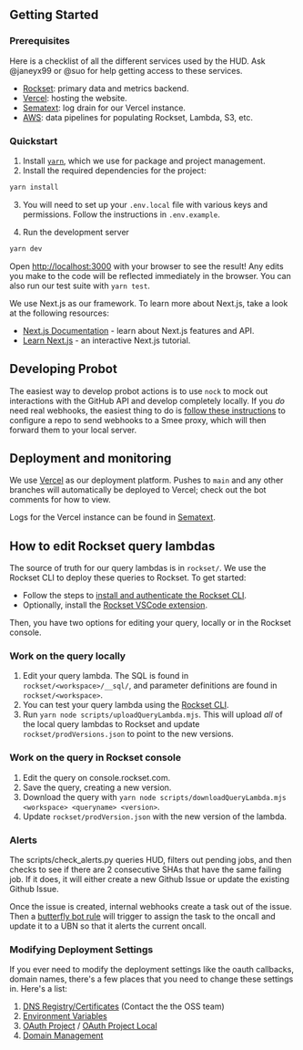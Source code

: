 ## Getting Started

### Prerequisites

Here is a checklist of all the different services used by the HUD. Ask
@janeyx99 or @suo for help getting access to these services.

- [Rockset](https://rockset.com/): primary data and metrics backend.
- [Vercel](https://vercel.com/): hosting the website.
- [Sematext](https://sematext.com/): log drain for our Vercel instance.
- [AWS](http://aws.com/): data pipelines for populating Rockset, Lambda, S3, etc.

### Quickstart

1. Install [`yarn`](https://yarnpkg.com/getting-started/install), which we
   use for package and project management.
2. Install the required dependencies for the project:

```bash
yarn install
```

3. You will need to set up your `.env.local` file with various keys and
   permissions. Follow the instructions in `.env.example`.

4. Run the development server

```bash
yarn dev
```

Open [http://localhost:3000](http://localhost:3000) with your browser to see the
result! Any edits you make to the code will be reflected immediately in the
browser. You can also run our test suite with `yarn test`.

We use Next.js as our framework. To learn more about Next.js, take a look at the
following resources:

- [Next.js Documentation](https://nextjs.org/docs) - learn about Next.js features and API.
- [Learn Next.js](https://nextjs.org/learn) - an interactive Next.js tutorial.

## Developing Probot

The easiest way to develop probot actions is to use `nock` to mock out
interactions with the GitHub API and develop completely locally. If you _do_
need real webhooks, the easiest thing to do is [follow these
instructions](https://probot.github.io/docs/development/#manually-configuring-a-github-app)
to configure a repo to send webhooks to a Smee proxy, which will then forward
them to your local server.

## Deployment and monitoring

We use [Vercel](https://vercel.com/torchci) as our deployment platform. Pushes
to `main` and any other branches will automatically be deployed to Vercel; check out
the bot comments for how to view.

Logs for the Vercel instance can be found in [Sematext](https://sematext.com/).

## How to edit Rockset query lambdas

The source of truth for our query lambdas is in `rockset/`. We use the Rockset
CLI to deploy these queries to Rockset. To get started:

- Follow the steps to [install and authenticate the Rockset
  CLI](https://github.com/rockset/rockset-js/tree/master/packages/cli#download--installation-instructions).
- Optionally, install the [Rockset VSCode
  extension](https://marketplace.visualstudio.com/items?itemName=RocksetInc.rockset-vscode).

Then, you have two options for editing your query, locally or in the Rockset
console.

### Work on the query locally

1. Edit your query lambda. The SQL is found in `rockset/<workspace>/__sql/`, and
   parameter definitions are found in `rockset/<workspace>`.
2. You can test your query lambda using the [Rockset
   CLI](https://github.com/rockset/rockset-js/tree/master/packages/cli#execute-and-test-query-lambda-sql).
3. Run `yarn node scripts/uploadQueryLambda.mjs`. This will upload _all_ of the
   local query lambdas to Rockset and update `rockset/prodVersions.json` to
   point to the new versions.

### Work on the query in Rockset console

1. Edit the query on console.rockset.com.
2. Save the query, creating a new version.
3. Download the query with `yarn node scripts/downloadQueryLambda.mjs <workspace> <queryname> <version>`.
4. Update `rockset/prodVersion.json` with the new version of the lambda.


### Alerts

The scripts/check_alerts.py queries HUD, filters out pending jobs, and then checks to see if there are 2 consecutive
SHAs that have the same failing job. If it does, it will either create a new Github Issue or update the existing
Github Issue.

Once the issue is created, internal webhooks create a task out of the issue. Then a [butterfly bot
rule](https://www.internalfb.com/butterfly/rule/5455687371213466) will trigger to assign the task to 
the oncall and update it to a UBN so that it alerts the current oncall.

### Modifying Deployment Settings

If you ever need to modify the deployment settings like the oauth callbacks, domain names, there's a few places that you need to change these settings in. Here's a list:
1. [DNS Registry/Certificates](https://fb.workplace.com/groups/osssupport) (Contact the the OSS team)
2. [Environment Variables](https://vercel.com/fbopensource/torchci/settings/environment-variables)
3. [OAuth Project](https://github.com/settings/applications/1973779) / [OAuth Project Local](https://github.com/settings/applications/1976306)
4. [Domain Management](https://vercel.com/fbopensource/torchci/settings/domains)
